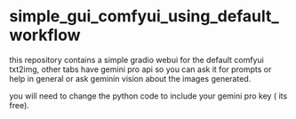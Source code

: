 # simple_gui_comfyui_using_default_workflow
this repository contains a simple gradio webui for the default comfyui txt2img, other tabs have gemini pro api so you can ask it for prompts or help in general or ask geminin vision about the images generated.

you will need to change the python code to include your gemini pro key ( its free).
